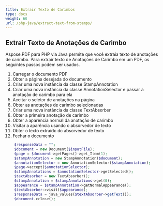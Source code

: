 ```yaml
---
title: Extrair Texto de Carimbos
type: docs
weight: 60
url: /php-java/extract-text-from-stamps/
---
```


## Extrair Texto de Anotações de Carimbo

Aspose.PDF para PHP via Java permite que você extraia texto de anotações de carimbo. Para extrair texto de Anotações de Carimbo em um PDF, os seguintes passos podem ser usados.

1. Carregar o documento PDF
1. Obter a página desejada do documento
1. Criar uma nova instância da classe StampAnnotation
1. Criar uma nova instância da classe AnnotationSelector e passar a anotação de carimbo para ela
1. Aceitar o seletor de anotações na página
1. Obter as anotações de carimbo selecionadas
1. Criar uma nova instância da classe TextAbsorber
1. Obter a primeira anotação de carimbo
1. Obter a aparência normal da anotação de carimbo
1. Visitar a aparência usando o absorvedor de texto
1. Obter o texto extraído do absorvedor de texto
1. Fechar o documento

```php
    $responseData = "";
    $document = new Document($inputFile);
    $page = $document->getPages()->get_Item(1);
    $stampAnnotation = new StampAnnotation($document);
    $annotationSelector = new AnnotationSelector($stampAnnotation);
    $page->accept($annotationSelector);
    $stampAnnotations = $annotationSelector->getSelected();
    $textAbsorber = new TextAbsorber();
    $stampAnnotation = $stampAnnotations->get(0);    
    $appearance = $stampAnnotation->getNormalAppearance();
    $textAbsorber->visit($appearance);
    $responseData = java_values($textAbsorber->getText());       
    $document->close();
```